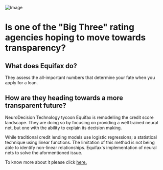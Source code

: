 ![Image](https://d.ibtimes.co.uk/en/full/1637611/equifax.webp?w=736&f=f586702211a1458a391f15ac131c6491)

# **Is one of the "Big Three" rating agencies hoping to move towards transparency?**

## What does Equifax do?

They assess the all-important numbers that determine your fate when you apply for a loan.

## How are they heading towards a more transparent future?

NeuroDecision Technology tycoon Equifax is remodelling the credit score landscape. They are doing so by focusing on providing a well trained neural net, but one with the ability to explain its decision making.

While traditional credit lending models use logistic regressions; a statistical technique using linear functions. The limitation of this method is not being able to identify non-linear relationships. Equifax's implementation of neural nets to solve the aformentioned issue. 

To know more about it please click [here.](2018-03-26_Equifax_Launches_NeuroDecision_203.pdf)

